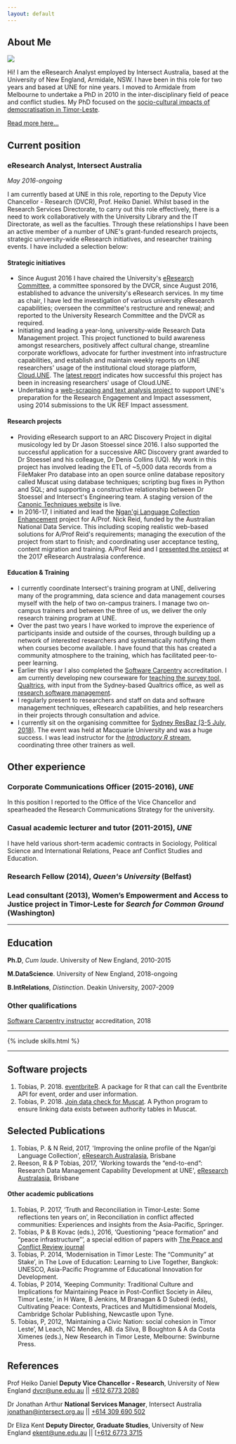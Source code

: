 ```yaml
---
layout: default
---
```



## About Me

<img class="profile-picture" src="photo.jpg">

Hi! I am the eResearch Analyst employed by Intersect Australia, based at the University of New England, Armidale, NSW. I have been in this role for two years and based at UNE for nine years. I moved to Armidale from Melbourne to undertake a PhD in 2010 in the inter-disciplinary field of peace and conflict studies. My PhD focused on the [socio-cultural impacts of democratisation in Timor-Leste](https://osf.io/fmsnh/). 

[Read more here...](/resume/about)

## Current position
### eResearch Analyst, Intersect Australia
*May 2016-ongoing*

I am currently based at UNE in this role, reporting to the Deputy Vice Chancellor - Research (DVCR), Prof. Heiko Daniel. Whilst based in the Research Services Directorate, to carry out this role effectively, there is a need to work collaboratively with the University Library and the IT Directorate, as well as the faculties. Through these relationships I have been an active member of a number of UNE's grant-funded research projects, strategic university-wide eResearch initiatives, and researcher training events. I have included a selection below:

#### Strategic initiatives
* Since August 2016 I have chaired the University's [eResearch Committee](http://www.une.edu.au/research/digital-research-support/eresearch-committee), a committee sponsored by the DVCR, since August 2016, established to advance the university's eResearch services. In my time as chair, I have led the investigation of various university eResearch capabilities; overseen the committee's restructure and renewal; and reported to the University Research Committee and the DVCR as required.
* Initiating and leading a year-long, university-wide Research Data Management project. This project functioned to build awareness amongst researchers, positively affect cultural change, streamline corporate workflows, advocate for further investment into infrastructure capabilities, and establish and maintain weekly reports on UNE researchers' usage of the institutional cloud storage platform, [Cloud.UNE](https://cloud.une.edu.au). The [latest report](http://rpubs.com/ptobias2/397939) indicates how successful this project has been in increasing researchers' usage of Cloud.UNE.
* Undertaking a [web-scraping and text analysis project](https://github.com/paddytobias/eResearchImpactEngagement) to support UNE's preparation for the Research Engagement and Impact assessment, using 2014 submissions to the UK REF Impact assessment.  

#### Research projects
* Providing eResearch support to an ARC Discovery Project in digital musicology led by Dr Jason Stoessel since 2016. I also supported the successful application for a successive ARC Discovery grant awarded to Dr Stoessel and his colleague, Dr Denis Collins (UQ). My work in this project has involved leading the ETL of ~5,000 data records from a FileMaker Pro database into an open source online database repository called Muscat using database techniques; scripting bug fixes in Python and SQL; and supporting a constructive relationship between Dr Stoessel and Intersect's Engineering team. A staging version of the [Canonic Techniques website](https://canons-staging.intersect.org.au/catalog) is live. 
* In 2016-17, I initiated and lead the [Ngan'gi Language Collection Enhancement](https://projects.ands.org.au/id/CEP13) project for A/Prof. Nick Reid, funded by the Australian National Data Service. This including scoping realistic web-based solutions for A/Prof Reid's requirements; managing the execution of the project from start to finish; and coordinating user acceptance testing, content migration and training. A/Prof Reid and I [presented the project](https://conference.eresearch.edu.au/2017/08/improving-the-online-profile-of-the-ngangi-language-collection/) at the 2017 eResearch Australasia conference.

#### Education & Training
* I currently coordinate Intersect's training program at UNE, delivering many of the programming, data science and data management courses myself with the help of two on-campus trainers. I manage two on-campus trainers and between the three of us, we deliver the only research training program at UNE. 
* Over the past two years I have worked to improve the experience of participants inside and outside of the courses, through building up a network of interested researchers and systematically notifying them when courses become available. I have found that this has created a community atmosphere to the training, which has facilitated peer-to-peer learning. 
* Earlier this year I also completed the [Software Carpentry](https://software-carpentry.org/) accreditation. I am currently developing new courseware for [teaching the survey tool, Qualtrics](https://github.com/IntersectAustralia/surveys-with-qualtrics), with input from the Sydney-based Qualtrics office, as well as [research software management](https://github.com/paddytobias/research-software-management). 
* I regularly present to researchers and staff on data and software management techniques, eResearch capabilities, and help researchers in their projects through consultation and advice. 
* I currently sit on the organising committee for [Sydney ResBaz (3-5 July, 2018)](https://resbaz.github.io/resbaz2018/sydney/). The event was held at Macquarie University and was a huge success. I was lead instructor for the [*Introductory R* stream](https://paddytobias.github.io/2018-07-03-resbaz-syd-intro-r/), coordinating three other trainers as well. 

## Other experience
### Corporate Communications Officer (2015-2016), *UNE*

In this position I reported to the Office of the Vice Chancellor and spearheaded the Research Communications Strategy for the university. 
### Casual academic lecturer and tutor (2011-2015), *UNE*

I have held various short-term academic contracts in Sociology, Political Science and International Relations, Peace anf Conflict Studies and Education. 
### Research Fellow (2014), *Queen's University* (Belfast)
### Lead consultant (2013), Women’s Empowerment and Access to Justice project in Timor-Leste for *Search for Common Ground* (Washington)


---

## Education
**Ph.D**, *Cum laude*. University of New England, 2010-2015


**M.DataScience**. University of New England, 2018-ongoing


**B.IntRelations**, *Distinction*. Deakin University, 2007-2009

### Other qualifications
[Software Carpentry instructor](https://software-carpentry.org/) accreditation, 2018

---

{% include skills.html %}

---
## Software projects
1. Tobias, P. 2018. [eventbriteR](https://github.com/paddytobias/eventbriteR). A package for R that can call the Eventbrite API for event, order and user information. 
2. Tobias, P. 2018. [Join data check for Muscat](https://github.com/IntersectAustralia/muscat-join-script). A Python program to ensure linking data exists between authority tables in Muscat.

## Selected Publications
1. Tobias, P. & N Reid, 2017, 'Improving the online profile of the Ngan’gi Language Collection', [eResearch Australasia](https://conference.eresearch.edu.au/2017/08/improving-the-online-profile-of-the-ngangi-language-collection/), Brisbane
2. Reeson, R & P Tobias, 2017, 'Working towards the “end-to-end”: Research Data Management Capability Development at UNE', [eResearch Australasia](https://conference.eresearch.edu.au/2017/09/working-towards-the-end-to-end-research-data-management-capability-development-at-une/), Brisbane

#### Other academic publications
1. Tobias, P. 2017, ‘Truth and Reconciliation in Timor-Leste: Some reflections ten years on’, in Reconciliation in conflict affected communities: Experiences and insights from the Asia-Pacific, Springer.
2.  Tobias, P & B Kovac (eds.), 2016, ‘Questioning “peace formation” and “peace infrastructure”’, a special edition of papers with [The Peace and Conflict Review journal](http://www.review.upeace.org/images/PCR9.1.pdf)
3. Tobias, P. 2014, ‘Modernisation in Timor Leste: The “Community” at Stake’, in The Love of Education: Learning to Live Together, Bangkok: UNESCO, Asia-Pacific Programme of Educational Innovation for Development.
4. Tobias, P 2014, ‘Keeping Community: Traditional Culture and Implications for Maintaining Peace in Post-Conflict Society in Aileu, Timor Leste,’ in H Ware, B Jenkins, M Branagan & D Subedi (eds), Cultivating Peace: Contexts, Practices and Multidimensional Models, Cambridge Scholar Publishing, Newcastle upon Tyne.
5. Tobias, P, 2012, ‘Maintaining a Civic Nation: social cohesion in Timor Leste’, M Leach, NC Mendes, AB. da Silva, B Boughton & A da Costa Ximenes (eds.), New Research in Timor Leste, Melbourne: Swinburne Press. 


## References
Prof Heiko Daniel
**Deputy Vice Chancellor - Research**,
University of New England
[dvcr@une.edu.au](mailto:dvcr@une.edu.au) || [+612 6773 2080](tel:+61-267732080)

Dr Jonathan Arthur
**National Services Manager**,
Intersect Australia
[jonathan@intersect.org.au](mailto:jonathan@intersect.org.au) || [+614 309 690 502](tel:+61-4309690502)

Dr Eliza Kent
**Deputy Director, Graduate Studies**,
University of New England
[ekent@une.edu.au](mailto:ekent@une.edu.au) || [[+612 6773 3715](tel:+61-267733715)

